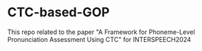 # CTC-based-GOP
This repo related to the paper "A Framework for Phoneme-Level Pronunciation Assessment Using CTC" for INTERSPEECH2024
